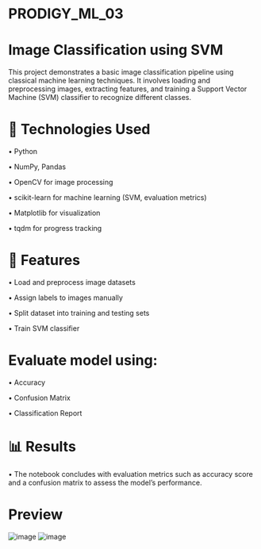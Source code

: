# PRODIGY_ML_03
# Image Classification using SVM
This project demonstrates a basic image classification pipeline using classical machine learning techniques. It involves loading and preprocessing images, extracting features, and training a Support Vector Machine (SVM) classifier to recognize different classes.

# 🧰 Technologies Used
• Python

• NumPy, Pandas

• OpenCV for image processing

• scikit-learn for machine learning (SVM, evaluation metrics)

• Matplotlib for visualization

• tqdm for progress tracking

# 🚀 Features
• Load and preprocess image datasets

• Assign labels to images manually

• Split dataset into training and testing sets

• Train SVM classifier

# Evaluate model using:
• Accuracy

• Confusion Matrix

• Classification Report

# 📊 Results
• The notebook concludes with evaluation metrics such as accuracy score and a confusion matrix to assess the model’s performance.

# Preview
![image](https://github.com/user-attachments/assets/349c1a92-bf6d-43ea-b09d-07bbfd2581d9)
![image](https://github.com/user-attachments/assets/d91a502c-84b0-4c92-9d4c-5e9e0918138e)
